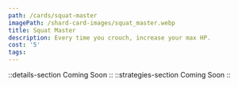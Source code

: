 ```yaml
---
path: /cards/squat-master
imagePath: /shard-card-images/squat_master.webp
title: Squat Master
description: Every time you crouch, increase your max HP.
cost: '5'
tags:
---
```

::details-section
Coming Soon
::
::strategies-section
Coming Soon
::
